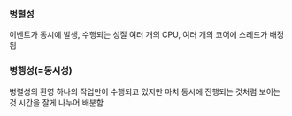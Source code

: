 ### 병렬성
이벤트가 동시에 발생, 수행되는 성질
여러 개의 CPU, 여러 개의 코어에 스레드가 배정됨
### 병행성(=동시성)
병렬성의 환영
하나의 작업만이 수행되고 있지만 마치 동시에 진행되는 것처럼 보이는 것
시간을 잘게 나누어 배분함